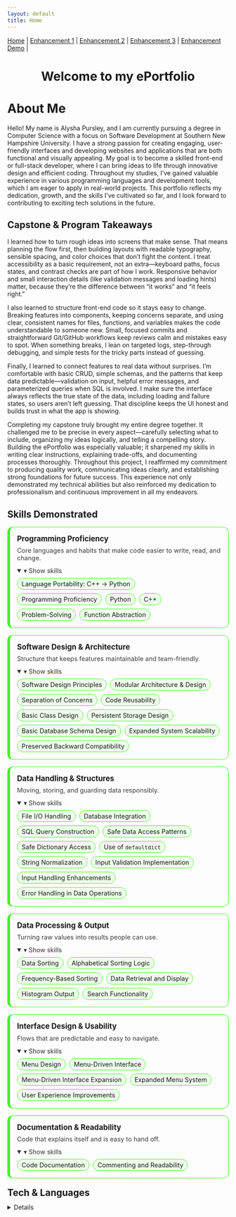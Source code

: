 ```yaml
---
layout: default
title: Home
---
```


<!-- Simple nav -->
<nav style="margin-bottom: 20px;">
  <a href="./index.html">Home</a> |
  <a href="./enhancement-1.md">Enhancement 1</a> |
  <a href="./enhancement-2.md">Enhancement 2</a> |
  <a href="./enhancement-3.md">Enhancement 3</a> |
   <a href="https://corner-grocer-alyshaspradlin.replit.app">Enhancement Demo</a> |
  </nav>
<link rel="preconnect" href="https://fonts.googleapis.com">
<link rel="preconnect" href="https://fonts.gstatic.com" crossorigin>
<link href="https://fonts.googleapis.com/css2?family=Cascadia+Code:ital,wght@0,200..700;1,200..700&family=Cascadia+Mono:ital,wght@0,200..700;1,200..700&family=DotGothic16&family=Fira+Code:wght@300..700&family=Handjet:wght@100..900&family=Jersey+15&family=Jersey+20&family=Jersey+25&family=Pixelify+Sans:wght@400..700&family=Press+Start+2P&family=Share+Tech&family=Share+Tech+Mono&family=Silkscreen:wght@400;700&family=VT323&display=swap" rel="stylesheet">

<style> 
  .press-scope h1{
    font-family: "Press Start 2P", system-ui, monospace;
    text-align: center;
    font-weight: 400;        /* Press Start 2P only ships as 400 */
    letter-spacing: .5px;
    line-height: 1.25;
  }
  
</style>

 
<!-- Typed header -->
<center> <h1 id="typed-header">Welcome to my ePortfolio</h1></center>

# About Me
Hello! My name is Alysha Pursley, and I am currently pursuing a degree in Computer Science with a focus on Software Development at Southern New Hampshire University. I have a strong passion for creating engaging, user-friendly interfaces and developing websites and applications that are both functional and visually appealing. My goal is to become a skilled front-end or full-stack developer, where I can bring ideas to life through innovative design and efficient coding. Throughout my studies, I’ve gained valuable experience in various programming languages and development tools, which I am eager to apply in real-world projects. This portfolio reflects my dedication, growth, and the skills I’ve cultivated so far, and I look forward to contributing to exciting tech solutions in the future.

## Capstone & Program Takeaways
I learned how to turn rough ideas into screens that make sense. That means planning the flow first, then building layouts with readable typography, sensible spacing, and color choices that don’t fight the content. I treat accessibility as a basic requirement, not an extra—keyboard paths, focus states, and contrast checks are part of how I work. Responsive behavior and small interaction details (like validation messages and loading hints) matter, because they’re the difference between “it works” and “it feels right.”

I also learned to structure front-end code so it stays easy to change. Breaking features into components, keeping concerns separate, and using clear, consistent names for files, functions, and variables makes the code understandable to someone new. Small, focused commits and straightforward Git/GitHub workflows keep reviews calm and mistakes easy to spot. When something breaks, I lean on targeted logs, step-through debugging, and simple tests for the tricky parts instead of guessing.

Finally, I learned to connect features to real data without surprises. I’m comfortable with basic CRUD, simple schemas, and the patterns that keep data predictable—validation on input, helpful error messages, and parameterized queries when SQL is involved. I make sure the interface always reflects the true state of the data, including loading and failure states, so users aren’t left guessing. That discipline keeps the UI honest and builds trust in what the app is showing.

Completing my capstone truly brought my entire degree together. It challenged me to be precise in every aspect—carefully selecting what to include, organizing my ideas logically, and telling a compelling story. Building the ePortfolio was especially valuable; it sharpened my skills in writing clear instructions, explaining trade-offs, and documenting processes thoroughly. Throughout this project, I reaffirmed my commitment to producing quality work, communicating ideas clearly, and establishing strong foundations for future success. This experience not only demonstrated my technical abilities but also reinforced my dedication to professionalism and continuous improvement in all my endeavors.

<!-- Skills Showcase (paste into your Markdown page) -->
<section class="skills-showcase" aria-labelledby="skills-title">
  <h2 id="skills-title">Skills Demonstrated</h2>

  <style>
    /* Scoped styles for the Hacker theme */
    .skills-showcase { --accent:#39ff14; --card-bg: transparent; --chip-bg: rgba(57,255,20,0.08); }
    .skills-showcase { margin: 1.5rem 0 2rem; }
    .skills-showcase h2 { margin-bottom: 1rem; }
    .skills-grid {
      display: grid;
      grid-template-columns: repeat(auto-fit, minmax(260px, 1fr));
      gap: 1rem;
    }
    .skill-card {
      border: 1px solid var(--accent);
      border-left-width: 6px;
      border-radius: 12px;
      padding: 1rem;
      background: var(--card-bg);
    }
    .skill-card h3 {
      margin: 0 0 .5rem;
      line-height: 1.2;
      font-size: 1.05rem;
      display: flex; align-items: center; gap: .5rem;
    }
    .skill-card h3 .icon { font-size: 1.2rem; }
    .skill-card p.sub {
      margin: 0 0 .75rem; font-size: .9rem; opacity: .85;
    }
    .chips { display: flex; flex-wrap: wrap; gap: .5rem; }
    .chip {
      display: inline-block;
      border: 1px solid var(--accent);
      background: var(--chip-bg);
      padding: .25rem .6rem;
      border-radius: 999px;
      font-size: .9rem;
      white-space: nowrap;
    }
    /* Optional: collapsible details look */
    .skill-card details { margin-top: .25rem; }
    .skill-card summary {
      cursor: pointer; user-select: none; outline: none;
      font-size: .9rem; opacity: .9; margin-bottom: .5rem;
    }
    .skill-card summary::-webkit-details-marker { display: none; }
    .skill-card summary:before { content: "▸ "; }
    .skill-card details[open] summary:before { content: "▾ "; }
    /* Tweak for narrow screens */
    @media (max-width: 420px){
      .chips { gap: .4rem; }
      .chip { font-size: .85rem; }
    }
  </style>

  <div class="skills-grid">
    <article class="skill-card">
      <h3>Programming Proficiency</h3>
      <p class="sub">Core languages and habits that make code easier to write, read, and change.</p>
      <details open>
        <summary>Show skills</summary>
      <div class="chips">
        <span class="chip">Language Portability: C++ → Python</span>
        <span class="chip">Programming Proficiency</span>
        <span class="chip">Python</span>
        <span class="chip">C++</span>
        <span class="chip">Problem-Solving</span>
        <span class="chip">Function Abstraction</span>
      </div>
      </details>
    </article>
    <article class="skill-card">
      <h3>Software Design & Architecture</h3>
      <p class="sub">Structure that keeps features maintainable and team-friendly.</p>
      <details open>
        <summary>Show skills</summary>
      <div class="chips">
        <span class="chip">Software Design Principles</span>
        <span class="chip">Modular Architecture & Design</span>
        <span class="chip">Separation of Concerns</span>
        <span class="chip">Code Reusability</span>
        <span class="chip">Basic Class Design</span>
        <span class="chip">Persistent Storage Design</span>
        <span class="chip">Basic Database Schema Design</span>
        <span class="chip">Expanded System Scalability</span>
        <span class="chip">Preserved Backward Compatibility</span>
      </div>
      </details>
    </article>
    <article class="skill-card">
      <h3>Data Handling & Structures</h3>
      <p class="sub">Moving, storing, and guarding data responsibly.</p>
      <details open>
        <summary>Show skills</summary>
      <div class="chips">
        <span class="chip">File I/O Handling</span>
        <span class="chip">Database Integration</span>
        <span class="chip">SQL Query Construction</span>
        <span class="chip">Safe Data Access Patterns</span>
        <span class="chip">Safe Dictionary Access</span>
        <span class="chip">Use of <code>defaultdict</code></span>
        <span class="chip">String Normalization</span>
        <span class="chip">Input Validation Implementation</span>
        <span class="chip">Input Handling Enhancements</span>
        <span class="chip">Error Handling in Data Operations</span>
      </div>
      </details>
    </article>
    <article class="skill-card">
      <h3>Data Processing & Output</h3>
      <p class="sub">Turning raw values into results people can use.</p>
      <details open>
        <summary>Show skills</summary>
      <div class="chips">
        <span class="chip">Data Sorting</span>
        <span class="chip">Alphabetical Sorting Logic</span>
        <span class="chip">Frequency-Based Sorting</span>
        <span class="chip">Data Retrieval and Display</span>
        <span class="chip">Histogram Output</span>
        <span class="chip">Search Functionality</span>
      </div>
      </details>
    </article>
    <article class="skill-card">
      <h3>Interface Design & Usability</h3>
      <p class="sub">Flows that are predictable and easy to navigate.</p>
      <details open>
        <summary>Show skills</summary>
      <div class="chips">
        <span class="chip">Menu Design</span>
        <span class="chip">Menu-Driven Interface</span>
        <span class="chip">Menu-Driven Interface Expansion</span>
        <span class="chip">Expanded Menu System</span>
        <span class="chip">User Experience Improvements</span>
      </div>
      </details>
    </article>
   <article class="skill-card">
      <h3>Documentation & Readability</h3>
      <p class="sub">Code that explains itself and is easy to hand off.</p>
      <details open>
        <summary>Show skills</summary>
     <div class="chips">
        <span class="chip">Code Documentation</span>
        <span class="chip">Commenting and Readability</span>
      </div>
      </details>
    </article>
  </div>


<!-- ===== Tech Matrix (Hacker theme) ===== -->
<style>
  .tech-matrix { --accent:#39ff14; --chip-bg:rgba(57,255,20,.08); }
  .tech-matrix * { box-sizing: border-box; }
  .tech-matrix { margin: 1.25rem 0 2rem; }
  .tech-matrix h2 { margin: 0 0 .75rem; }

  /* Category blocks */
  .tm-block {
    margin: .6rem 0 1rem;
    border-left: 4px solid var(--accent);
    padding-left: .75rem;
  }
  .tm-block details { margin: 0; }
  .tm-block summary {
    display: flex; align-items: center; gap: .5rem;
    cursor: pointer; user-select: none; font-weight: 600;
    list-style: none; outline: none;
  }
  .tm-block summary::-webkit-details-marker { display: none; }
  .tm-block summary::before { content: "▸"; margin-right: .25rem; }
  .tm-block[open] summary::before,
  .tm-block details[open] summary::before { content: "▾"; }

  .tm-desc { margin: .2rem 0 .6rem; font-size: .92rem; opacity: .85; }

  /* Chips */
  .tm-chips { display: flex; flex-wrap: wrap; gap: .5rem; }
  .tm-chip {
    border: 1px solid var(--accent);
    background: var(--chip-bg);
    padding: .28rem .6rem;
    border-radius: 999px;
    font-size: .92rem;
    max-width: 100%;
    white-space: normal;           /* wrap long labels */
    overflow-wrap: anywhere;       /* prevent overflow */
  }

  /* Optional: make the first two sections open by default on wide screens */
  @media (min-width: 900px) {
    .tm-block.open-desktop details { /* just a hook for you to add "open" in markup if you want */ }
  }
</style>

<section class="tech-matrix" aria-labelledby="tech-title">
  <h2 id="tech-title">Tech & Languages</h2>
<details opem>
  <!-- Languages -->
  <div class="tm-block">
    <details open>
      <summary>🧠 Languages</summary>
      <p class="tm-desc">Core languages I’ve used across coursework and projects.</p>
      <div class="tm-chips">
        <span class="tm-chip">Python</span>
        <span class="tm-chip">Java</span>
        <span class="tm-chip">C++</span>
        <span class="tm-chip">C</span>
        <span class="tm-chip">JavaScript</span>
        <span class="tm-chip">HTML</span>
        <span class="tm-chip">CSS</span>
        <span class="tm-chip">SQL</span>
        <span class="tm-chip">R</span>
      </div>
    </details>
  </div>

  <!-- Front-end -->
  <div class="tm-block">
    <details open>
      <summary>🌐 Front-End</summary>
      <p class="tm-desc">Client-side frameworks and patterns.</p>
      <div class="tm-chips">
        <span class="tm-chip">Vue</span>
        <span class="tm-chip">SPA</span>
      </div>
    </details>
  </div>

  <!-- Databases -->
  <div class="tm-block">
    <details open>
      <summary>🗄️ Databases</summary>
      <p class="tm-desc">Persistence used in coursework and projects.</p>
      <div class="tm-chips">
        <span class="tm-chip">SQLite</span>
        <span class="tm-chip">MongoDB</span>
        <span class="tm-chip">MySQL</span>
        <span class="tm-chip">SQL Server</span>
        <span class="tm-chip">Oracle</span>
      </div>
    </details>
  </div>

  <!-- Cloud & Hosting -->
  <div class="tm-block">
    <details open>
      <summary>☁️ Cloud &amp; Hosting</summary>
      <div class="tm-chips">
        <span class="tm-chip">AWS</span>
        <span class="tm-chip">GCP</span>
      </div>
    </details>
  </div>

  <!-- Dev Tools -->
  <div class="tm-block">
    <details open>
      <summary>🛠️ Dev Tools</summary>
      <p class="tm-desc">Everyday tools for building and reviewing code.</p>
      <div class="tm-chips">
        <span class="tm-chip">Git</span>
        <span class="tm-chip">GitHub</span>
      </div>
    </details>
  </div>

  <!-- CMS & E-commerce -->
  <div class="tm-block">
    <details open>
      <summary>🛍️ CMS &amp; E-commerce</summary>
      <div class="tm-chips">
        <span class="tm-chip">WordPress</span>
        <span class="tm-chip">WooCommerce</span>
        <span class="tm-chip">Wix</span>
      </div>
    </details>
  </div>

  <!-- Platforms & OS -->
  <div class="tm-block">
    <details open>
      <summary>💻 Platforms &amp; OS</summary>
      <div class="tm-chips">
        <span class="tm-chip">Linux</span>
        <span class="tm-chip">Windows</span>
      </div>
    </details>
  </div>

  <!-- Security & Analytics -->
  <div class="tm-block">
    <details open>
      <summary>🔐 Security &amp; Analytics</summary>
      <div class="tm-chips">
        <span class="tm-chip">JWT</span>
        <span class="tm-chip">TLS</span>
        <span class="tm-chip">SEO</span>
        <span class="tm-chip">SEM</span>
      </div>
    </details>
  </div>

  <!-- Project & Methods -->
  <div class="tm-block">
    <details open>
      <summary>📎 Project &amp; Methods</summary>
      <div class="tm-chips">
        <span class="tm-chip">Agile</span>
        <span class="tm-chip">UML</span>
        <span class="tm-chip">MVC</span>
        <span class="tm-chip">Design Patterns</span>
      </div>
    </details>
  </div>
</details>
</section>




<script>
document.addEventListener("DOMContentLoaded", function () {
  const el = document.getElementById("typed-header");
  const text = el.textContent.trim();
  el.textContent = "";
  let i = 0;

  function type() {
    el.textContent = text.slice(0, i++);
    if (i <= text.length) {
      setTimeout(type, 50); // speed (ms per char)
    }
  }

  type();
});
</script>
